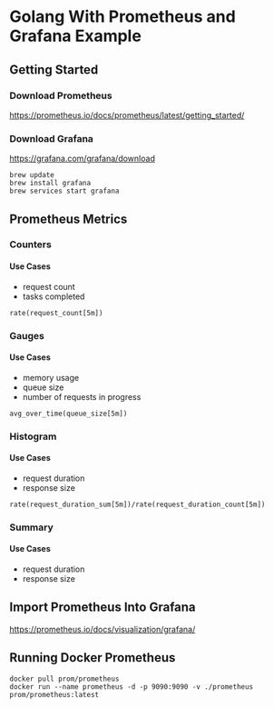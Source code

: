 # Golang With Prometheus and Grafana Example

## Getting Started
### Download Prometheus
https://prometheus.io/docs/prometheus/latest/getting_started/

### Download Grafana
https://grafana.com/grafana/download
```cassandraql
brew update
brew install grafana
brew services start grafana
```
## Prometheus Metrics
### Counters
#### Use Cases
- request count
- tasks completed
```cassandraql
rate(request_count[5m])
```
### Gauges 
#### Use Cases
- memory usage
- queue size
- number of requests in progress
```cassandraql
avg_over_time(queue_size[5m])
```

### Histogram
#### Use Cases
- request duration
- response size
```
rate(request_duration_sum[5m])/rate(request_duration_count[5m])
```

### Summary
#### Use Cases
- request duration
- response size

## Import Prometheus Into Grafana
https://prometheus.io/docs/visualization/grafana/

## Running Docker Prometheus
```
docker pull prom/prometheus
docker run --name prometheus -d -p 9090:9090 -v ./prometheus prom/prometheus:latest

```

